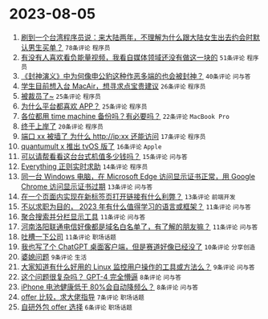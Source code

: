 # 2023-08-05

1. [刷到一个台湾程序员说：来大陆两年，不理解为什么跟大陆女生出去约会时默认男生买单？](https://www.v2ex.com/t/962567) `78条评论` `程序员`
1. [有没有人喜欢看负能量视频，我看自媒体领域还没有做这一块的](https://www.v2ex.com/t/962575) `51条评论` `程序员`
1. [《封神演义》中为何像申公豹这种作恶多端的也会被封神？](https://www.v2ex.com/t/962560) `40条评论` `问与答`
1. [学生目前想入台 MacAir，想寻求点宝贵建议](https://www.v2ex.com/t/962617) `26条评论` `程序员`
1. [被裁员了~](https://www.v2ex.com/t/962616) `25条评论` `程序员`
1. [为什么平台都喜欢 APP？](https://www.v2ex.com/t/962608) `25条评论` `程序员`
1. [各位都用 time machine 备份吗？有必要吗？](https://www.v2ex.com/t/962591) `22条评论` `MacBook Pro`
1. [终于上岸了](https://www.v2ex.com/t/962626) `20条评论` `程序员`
1. [端口 xx 被墙了 为什么 http://ip:xx 还能访问](https://www.v2ex.com/t/962585) `17条评论` `程序员`
1. [quantumult x 推出 tvOS 版了](https://www.v2ex.com/t/962573) `16条评论` `Apple`
1. [可以请帮看看这台台式机值多少钱吗？](https://www.v2ex.com/t/962574) `15条评论` `问与答`
1. [Everything 正则实时求助](https://www.v2ex.com/t/962604) `14条评论` `程序员`
1. [同一台 Windows 电脑，在 Microsoft Edge 访问显示证书正常，用 Google Chrome 访问显示证书过期](https://www.v2ex.com/t/962581) `13条评论` `问与答`
1. [在一个页面内实现在新标签页打开链接有什么利弊？](https://www.v2ex.com/t/962566) `13条评论` `前端开发`
1. [不以求职为目的， 2023 年有什么值得学习的语言或框架？](https://www.v2ex.com/t/962590) `11条评论` `问与答`
1. [聚合搜索并分栏显示工具](https://www.v2ex.com/t/962582) `11条评论` `问与答`
1. [河南洛阳联通电信好像都是域名白名单了，有了解的朋友嘛？](https://www.v2ex.com/t/962578) `11条评论` `问与答`
1. [吐槽一下公司](https://www.v2ex.com/t/962568) `11条评论` `职场话题`
1. [我也写了个 ChatGPT 桌面客户端，但是赛道好像已经没了](https://www.v2ex.com/t/962584) `10条评论` `分享创造`
1. [婆媳问题](https://www.v2ex.com/t/962602) `9条评论` `生活`
1. [大家知道有什么好用的 Linux 监控用户操作的工具或方法么？](https://www.v2ex.com/t/962571) `9条评论` `问与答`
1. [这个问题很复杂吗？ GPT-4 完全懵逼](https://www.v2ex.com/t/962561) `8条评论` `问与答`
1. [iPhone 电池健康低于 80%会自动降频么？](https://www.v2ex.com/t/962557) `8条评论` `问与答`
1. [offer 比较，求大佬指导](https://www.v2ex.com/t/962619) `7条评论` `职场话题`
1. [自研外包 offer 选择](https://www.v2ex.com/t/962623) `6条评论` `职场话题`
